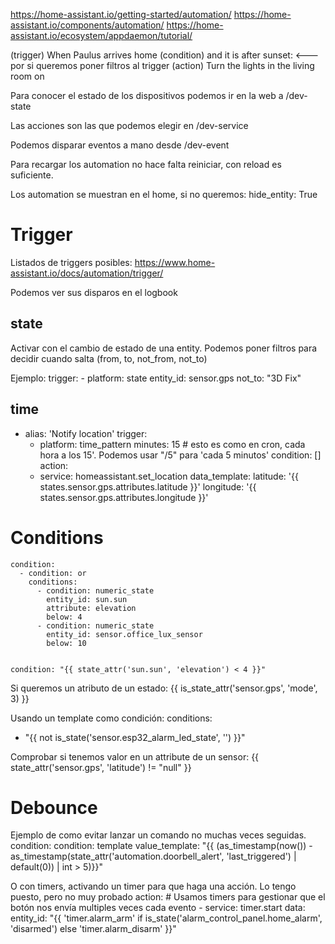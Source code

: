 https://home-assistant.io/getting-started/automation/
https://home-assistant.io/components/automation/
https://home-assistant.io/ecosystem/appdaemon/tutorial/

(trigger)    When Paulus arrives home
(condition)  and it is after sunset:     <--- por si queremos poner filtros al trigger
(action)     Turn the lights in the living room on

Para conocer el estado de los dispositivos podemos ir en la web a /dev-state

Las acciones son las que podemos elegir en /dev-service

Podemos disparar eventos a mano desde /dev-event


Para recargar los automation no hace falta reiniciar, con reload es suficiente.

Los automation se muestran en el home, si no queremos:
hide_entity: True


# Trigger
Listados de triggers posibles:
https://www.home-assistant.io/docs/automation/trigger/

Podemos ver sus disparos en el logbook

## state
Activar con el cambio de estado de una entity.
Podemos poner filtros para decidir cuando salta (from, to, not_from, not_to)

Ejemplo:
  trigger:
    - platform: state
      entity_id: sensor.gps
      not_to: "3D Fix"

## time
- alias: 'Notify location'
  trigger:
    - platform: time_pattern
      minutes: 15  # esto es como en cron, cada hora a los 15'. Podemos usar "/5" para 'cada 5 minutos'
  condition: []
  action:
    - service: homeassistant.set_location
      data_template:
        latitude: '{{ states.sensor.gps.attributes.latitude }}'
        longitude: '{{ states.sensor.gps.attributes.longitude }}'



# Conditions
    condition:
      - condition: or
        conditions:
          - condition: numeric_state
            entity_id: sun.sun
            attribute: elevation
            below: 4
          - condition: numeric_state
            entity_id: sensor.office_lux_sensor
            below: 10


    condition: "{{ state_attr('sun.sun', 'elevation') < 4 }}"

Si queremos un atributo de un estado:
{{ is_state_attr('sensor.gps', 'mode', 3) }}

Usando un template como condición:
conditions:
- "{{ not is_state('sensor.esp32_alarm_led_state', '') }}"

Comprobar si tenemos valor en un attribute de un sensor:
{{ state_attr('sensor.gps', 'latitude') != "null" }}



# Debounce
Ejemplo de como evitar lanzar un comando no muchas veces seguidas.
condition:
    condition: template
    value_template: "{{ (as_timestamp(now()) - as_timestamp(state_attr('automation.doorbell_alert', 'last_triggered') | default(0)) | int > 5)}}"


O con timers, activando un timer para que haga una acción. Lo tengo puesto, pero no muy probado
  action:
    # Usamos timers para gestionar que el botón nos envía multiples veces cada evento
    - service: timer.start
      data:
        entity_id: "{{ 'timer.alarm_arm' if is_state('alarm_control_panel.home_alarm', 'disarmed') else 'timer.alarm_disarm' }}"

